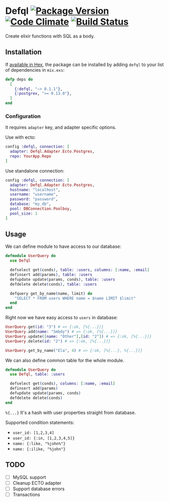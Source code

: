 # Defql [![Package Version](https://img.shields.io/hexpm/v/defql.svg)](https://hex.pm/packages/defql) [![Code Climate](https://codeclimate.com/github/fazibear/defql/badges/gpa.svg)](https://codeclimate.com/github/fazibear/defql) [![Build Status](https://travis-ci.org/fazibear/defql.svg?branch=master)](https://travis-ci.org/fazibear/defql)

Create elixir functions with SQL as a body.

## Installation

If [available in Hex](https://hex.pm/docs/publish), the package can be installed
by adding `defql` to your list of dependencies in `mix.exs`:

```elixir
defp deps do
  [
    {:defql, "~> 0.1.1"},
    {:postgrex, ">= 0.13.0"},
  ]
end
```


### Configuration

It requires `adapter` key, and adapter specific options.

Use with ecto:

```elixir
config :defql, connection: [
  adapter: Defql.Adapter.Ecto.Postgres,
  repo: YourApp.Repo
]
```

Use standalone connection:

```elixir
config :defql, connection: [
  adapter: Defql.Adapter.Ecto.Postgres,
  hostname: "localhost",
  username: "username",
  password: "password",
  database: "my_db",
  pool: DBConnection.Poolboy,
  pool_size: 1
]
```

## Usage

We can define module to have access to our database:

```elixir
defmodule UserQuery do
  use Defql

  defselect get(conds), table: :users, columns: [:name, :email]
  definsert add(params), table: :users
  defupdate update(params, conds), table: :users
  defdelete delete(conds), table: :users

  defquery get_by_name(name, limit) do
    "SELECT * FROM users WHERE name = $name LIMIT $limit"
  end
end
```

Right now we have easy access to `users` in database:

```elixir
UserQuery.get(id: "3") # => {:ok, [%{...}]}
UserQuery.add(name: "Smbdy") # => {:ok, [%{...}]}
UserQuery.update([name: "Other"],[id: "2"]) # => {:ok, [%{...}]}
UserQuery.delete(id: "2") # => {:ok, [%{...}]}

UserQuery.get_by_name("Ela", 4) # => {:ok, [%{...}, %{...}]}
```

We can also define common table for the whole module.

```elixir
defmodule UserQuery do
  use Defql, table: :users

  defselect get(conds), columns: [:name, :email]
  definsert add(params)
  defupdate update(params, conds)
  defdelete delete(conds)
end
```

`%{...}` It's a hash with user properties straight from database.

Supported condition statements:
- `user_id: [1,2,3,4]`
- `user_id: {:in, [1,2,3,4,5]}`
- `name: {:like, "%john%"}`
- `name: {:ilike, "%john"}`

## TODO

- [ ] MySQL support
- [ ] Cleanup ECTO adapter
- [ ] Support database errors
- [ ] Transactions
